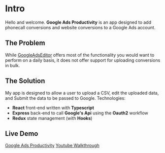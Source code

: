 # Intro

Hello and welcome. **Google Ads Productivity** is an app designed to add phonecall conversions and website conversions to a Google Ads account. 

## The Problem

While [GoogleAdsEditor](https://ads.google.com/home/tools/ads-editor/) offers most of the functionality you would want to perform on a daily basis, it does not offer support for uploading conversions in bulk.

## The Solution

My app is designed to allow a user to upload a CSV, edit the uploaded data, and Submit the data to be passed to Google.
Technologies:
 -  **React** front-end written with **Typescript**
 - **Express** back-end to call **Google's Api** using the **Oauth2** workflow
 - **Redux** state management (with  **Hooks**) 


## Live Demo

[Google Ads Productivity](https://app.jlfaaborg.com/)
[Youtube Walkthrough](https://www.youtube.com/watch?v=MKl3-LJWb3A)


